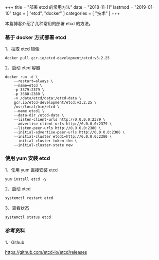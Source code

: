 +++
title = "部署 etcd 的常用方法"
date = "2018-11-11"
lastmod = "2019-01-10"
tags = [
    "etcd",
    "docker"
]
categories = [
    "技术"
]
+++

本篇博客介绍了几种常用的部署 etcd 的方法。

<!--more-->

### 基于 docker 方式部署 etcd
1、拉取 etcd 镜像
```angular2html
docker pull gcr.io/etcd-development/etcd:v3.2.25
```

2、启动 etcd 容器
```angular2html
docker run -d \
    --restart=always \
    --name=etcd \
    -p 3379:2379 \
    -p 3380:2380 \
    -v /data/etcd/data:/etcd-data \
    gcr.io/etcd-development/etcd:v3.2.25 \
    /usr/local/bin/etcd \
    --name etcd1 \
    --data-dir /etcd-data \
    --listen-client-urls http://0.0.0.0:2379 \
    --advertise-client-urls http://0.0.0.0:2379 \
    --listen-peer-urls http://0.0.0.0:2380 \
    --initial-advertise-peer-urls http://0.0.0.0:2380 \
    --initial-cluster etcd1=http://0.0.0.0:2380 \
    --initial-cluster-token tkn \
    --initial-cluster-state new
```

### 使用 yum 安装 etcd
1、使用 yum 直接安装 etcd
```markdown
yum install etcd -y
```

2、启动 etcd 
```markdown
systemctl restart etcd 
```

3、查看状态
```markdown
systemctl status etcd
```

### 参考资料

1、Github

https://github.com/etcd-io/etcd/releases
